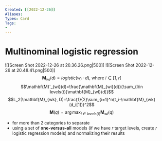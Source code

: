 ```yaml
---
Created: [[2022-12-26]]
Aliases: 
Types: Card
Tags: 
- 
---
```

# Multinominal logistic regression
![[Screen Shot 2022-12-26 at 20.36.26.png|500]]
![[Screen Shot 2022-12-26 at 20.48.41.png|500]]
$$\mathbf{M}_{wi}(d)=logistic(w_i\cdot d)\text{, where }i\in[1,r]$$
$$\mathbf{M}'_{wi}(d)=\frac{\mathbf{M}_{wi}(d)}{\sum_{l\in levels(t)}\mathbf{M}_{wl}(d)}$$
$$L_2(\mathbf{M}_{wk}, D)=\frac{1}{2}\sum_{i=1}^n(t_i-\mathbf{M}_{wk}(d_i[1]))^2$$
$$\mathbf{M}(q)=\arg\max_{l\in levels(t)}\mathbf{M}_{wl}(q)$$
- for more than 2 categories to separate
- using a set of **one-versus-all** models (if we have $r$ target levels, create $r$ logistic regression models) and normalizing their results